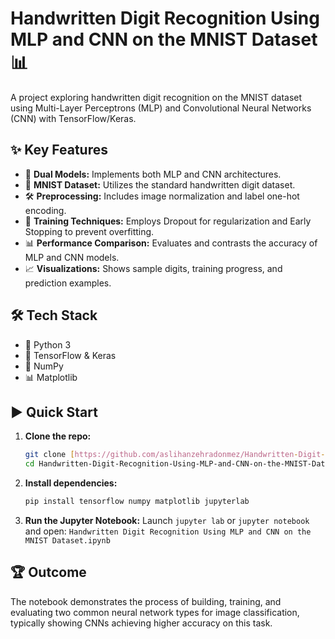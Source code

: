 # Handwritten Digit Recognition Using MLP and CNN on the MNIST Dataset 📊

A project exploring handwritten digit recognition on the MNIST dataset using Multi-Layer Perceptrons (MLP) and Convolutional Neural Networks (CNN) with TensorFlow/Keras.

## ✨ Key Features

* 🧠 **Dual Models:** Implements both MLP and CNN architectures.
* 🔢 **MNIST Dataset:** Utilizes the standard handwritten digit dataset.
* 🛠️ **Preprocessing:** Includes image normalization and label one-hot encoding.
* 💪 **Training Techniques:** Employs Dropout for regularization and Early Stopping to prevent overfitting.
* 📊 **Performance Comparison:** Evaluates and contrasts the accuracy of MLP and CNN models.
* 📈 **Visualizations:** Shows sample digits, training progress, and prediction examples.

## 🛠️ Tech Stack

* 🐍 Python 3
* 🧠 TensorFlow & Keras
* 🔢 NumPy
* 📊 Matplotlib

## ▶️ Quick Start

1.  **Clone the repo:**
    ```bash
    git clone [https://github.com/aslihanzehradonmez/Handwritten-Digit-Recognition-Using-MLP-and-CNN-on-the-MNIST-Dataset.git](https://github.com/aslihanzehradonmez/Handwritten-Digit-Recognition-Using-MLP-and-CNN-on-the-MNIST-Dataset.git)
    cd Handwritten-Digit-Recognition-Using-MLP-and-CNN-on-the-MNIST-Dataset
    ```
2.  **Install dependencies:**
    ```bash
    pip install tensorflow numpy matplotlib jupyterlab
    ```
3.  **Run the Jupyter Notebook:**
    Launch `jupyter lab` or `jupyter notebook` and open:
    `Handwritten Digit Recognition Using MLP and CNN on the MNIST Dataset.ipynb`

## 🏆 Outcome

The notebook demonstrates the process of building, training, and evaluating two common neural network types for image classification, typically showing CNNs achieving higher accuracy on this task.